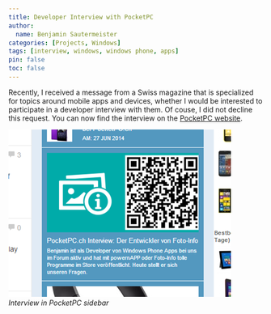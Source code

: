 ```yaml
---
title: Developer Interview with PocketPC
author:
  name: Benjamin Sautermeister
categories: [Projects, Windows]
tags: [interview, windows, windows phone, apps]
pin: false
toc: false
---
```


Recently, I received a message from a Swiss magazine that is specialized for topics around mobile apps and devices,
whether I would be interested to participate in a developer interview with them. Of couse, I did not decline this request.
You can now find the interview on the
[PocketPC website](http://www.pocketpc.ch/magazin/testberichte/pocketpc-ch-interview-der-entwickler-von-foto-info-6000/).

![PocketPC Interview](/assets/img/posts/2014/pocket-pc.png)
_Interview in PocketPC sidebar_
